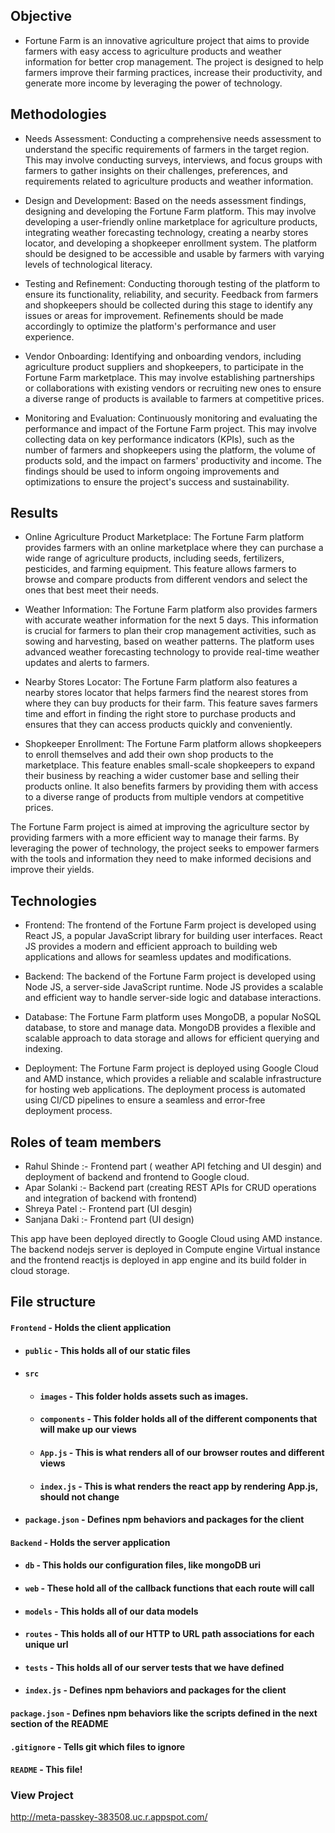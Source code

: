 ## Objective

- Fortune Farm is an innovative agriculture project that aims to provide farmers with easy access to agriculture products and weather information for better crop management. The project is designed to help farmers improve their farming practices, increase their productivity, and generate more income by leveraging the power of technology.

## Methodologies

- Needs Assessment: Conducting a comprehensive needs assessment to understand the specific requirements of farmers in the target region. This may involve conducting surveys, interviews, and focus groups with farmers to gather insights on their challenges, preferences, and requirements related to agriculture products and weather information.

- Design and Development: Based on the needs assessment findings, designing and developing the Fortune Farm platform. This may involve developing a user-friendly online marketplace for agriculture products, integrating weather forecasting technology, creating a nearby stores locator, and developing a shopkeeper enrollment system. The platform should be designed to be accessible and usable by farmers with varying levels of technological literacy.

- Testing and Refinement: Conducting thorough testing of the platform to ensure its functionality, reliability, and security. Feedback from farmers and shopkeepers should be collected during this stage to identify any issues or areas for improvement. Refinements should be made accordingly to optimize the platform's performance and user experience.

- Vendor Onboarding: Identifying and onboarding vendors, including agriculture product suppliers and shopkeepers, to participate in the Fortune Farm marketplace. This may involve establishing partnerships or collaborations with existing vendors or recruiting new ones to ensure a diverse range of products is available to farmers at competitive prices.

- Monitoring and Evaluation: Continuously monitoring and evaluating the performance and impact of the Fortune Farm project. This may involve collecting data on key performance indicators (KPIs), such as the number of farmers and shopkeepers using the platform, the volume of products sold, and the impact on farmers' productivity and income. The findings should be used to inform ongoing improvements and optimizations to ensure the project's success and sustainability.

## Results

- Online Agriculture Product Marketplace: The Fortune Farm platform provides farmers with an online marketplace where they can purchase a wide range of agriculture products, including seeds, fertilizers, pesticides, and farming equipment. This feature allows farmers to browse and compare products from different vendors and select the ones that best meet their needs.

- Weather Information: The Fortune Farm platform also provides farmers with accurate weather information for the next 5 days. This information is crucial for farmers to plan their crop management activities, such as sowing and harvesting, based on weather patterns. The platform uses advanced weather forecasting technology to provide real-time weather updates and alerts to farmers.

- Nearby Stores Locator: The Fortune Farm platform also features a nearby stores locator that helps farmers find the nearest stores from where they can buy products for their farm. This feature saves farmers time and effort in finding the right store to purchase products and ensures that they can access products quickly and conveniently.

- Shopkeeper Enrollment: The Fortune Farm platform allows shopkeepers to enroll themselves and add their own shop products to the marketplace. This feature enables small-scale shopkeepers to expand their business by reaching a wider customer base and selling their products online. It also benefits farmers by providing them with access to a diverse range of products from multiple vendors at competitive prices.

The Fortune Farm project is aimed at improving the agriculture sector by providing farmers with a more efficient way to manage their farms. By leveraging the power of technology, the project seeks to empower farmers with the tools and information they need to make informed decisions and improve their yields.


## Technologies

- Frontend: The frontend of the Fortune Farm project is developed using React JS, a popular JavaScript library for building user interfaces. React JS provides a modern and efficient approach to building web applications and allows for seamless updates and modifications.

- Backend: The backend of the Fortune Farm project is developed using Node JS, a server-side JavaScript runtime. Node JS provides a scalable and efficient way to handle server-side logic and database interactions.

- Database: The Fortune Farm platform uses MongoDB, a popular NoSQL database, to store and manage data. MongoDB provides a flexible and scalable approach to data storage and allows for efficient querying and indexing.

- Deployment: The Fortune Farm project is deployed using Google Cloud and AMD instance, which provides a reliable and scalable infrastructure for hosting web applications. The deployment process is automated using CI/CD pipelines to ensure a seamless and error-free deployment process.

## Roles of team members

- Rahul Shinde :- Frontend part ( weather API fetching and UI desgin) and deployment of backend and frontend to Google cloud.
- Apar Solanki :- Backend part (creating REST APIs for CRUD operations and integration of backend with frontend) 
- Shreya Patel :- Frontend part (UI desgin)
- Sanjana Daki :- Frontend part (UI design)


This app have been deployed directly to Google Cloud using AMD instance. The backend nodejs server is deployed in Compute engine Virtual instance and the frontend reactjs is deployed in app engine and its build folder in cloud storage. 

## File structure
#### `Frontend` - Holds the client application
- #### `public` - This holds all of our static files
- #### `src`
    - #### `images` - This folder holds assets such as images.
    - #### `components` - This folder holds all of the different components that will make up our views
    - #### `App.js` - This is what renders all of our browser routes and different views
    - #### `index.js` - This is what renders the react app by rendering App.js, should not change
- #### `package.json` - Defines npm behaviors and packages for the client
#### `Backend` - Holds the server application
- #### `db` - This holds our configuration files, like mongoDB uri
- #### `web` - These hold all of the callback functions that each route will call
- #### `models` - This holds all of our data models
- #### `routes` - This holds all of our HTTP to URL path associations for each unique url
- #### `tests` - This holds all of our server tests that we have defined
- #### `index.js` - Defines npm behaviors and packages for the client
#### `package.json` - Defines npm behaviors like the scripts defined in the next section of the README
#### `.gitignore` - Tells git which files to ignore
#### `README` - This file!


### View Project

http://meta-passkey-383508.uc.r.appspot.com/



